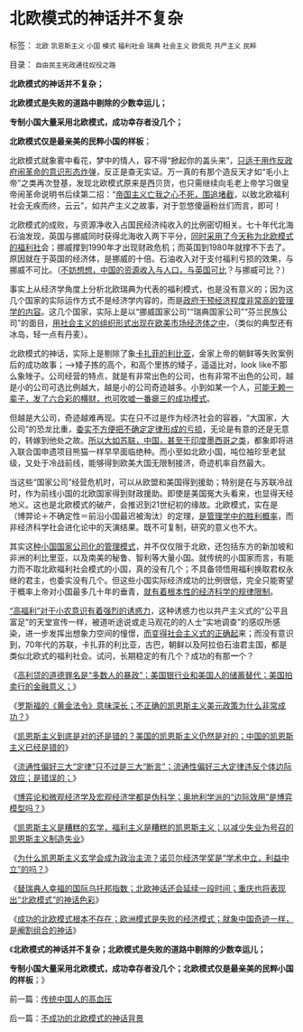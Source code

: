 # 北欧模式的神话并不复杂

标签： `北欧` `凯恩斯主义` `小国` `模式` `福利社会` `瑞典` `社会主义` `欧佩克` `共产主义` `民粹` 

目录： `自由民主宪政通往奴役之路`

**北欧模式的神话并不复杂；**

**北欧模式是失败的道路中剔除的少数幸运儿；**

**专制小国大量采用北欧模式，成功幸存者没几个；**

**北欧模式仅是最亲美的民粹小国的样板**；

北欧模式就象雾中看花，梦中的情人，容不得“掀起你的盖头来”，[只适于用作反政府闹革命的意识形态炸弹](../../../2010/12/12/不要一味指责政府.md)，反正是查无实证。万一真的有那个造反天才如“毛小上帝”之类再次登基，发现北欧模式原来是西贝货，也只需继续向毛老上帝学习做皇帝闹革命说明书后续第二招：“[帝国主义亡我之心不死，围追堵截](../../../2009/12/25/自力更生国防建设是小农意识历史经验.md)，以致北欧福利社会无疾而终，云云”，如共产主义之故事，对于忽悠傻逼粉丝们而言，即可！

北欧模式的成败，与资源净收入占国民经济纯收入的比例密切相关。七十年代北海石油发现，英国与挪威同时获得北海收入两下平分，[同时采用了今天称为北欧模式的福利社](../../../2010/12/27/美国三次挽救了中国，三次挽救欧洲.md)会；挪威撑到1990年才出现财政危机；而英国到1980年就撑不下去了。原因就在于英国的经济体，是挪威的十倍。石油收入对于支付福利亏损的效果，与挪威不可比。（[不妨想想，中国的资源收入与人口，与英国可比](../../../2009/9/11/少年中国患了三种西方老人病.md)？与挪威可比？）

事实上从经济学角度上分析北欧瑞典为代表的福利模式，也是没有意义的；因为这几个国家的实际运作方式不是经济学内容的，而是[政府干预经济程度非常高的管理学的内容](../../../2011/2/8/为什么引入数学的“经济学”都是伪科学？.md)。这几个国家，实际上是以“挪威国家公司”“瑞典国家公司”“芬兰民族公司”的面目，[用社会主义的组织形式出现在欧美市场经济体之中](../../../2009/9/14/历史蒙太奇的反垄断和社会主义公有制.md)，（类似的典型还有冰岛，轻一点有丹麦）。

北欧模式的神话，实际上是剔除了象[卡扎菲的利比亚](../../../2011/4/11/民主斗士是阿盟？卡塔尔？半岛？.md)，金家上帝的朝鲜等失败案例后的成功故事；——>矮子拣的高个，和高个里拣的矮子，遥遥比对，look
like不那么象矬子。公司经营的特点，就是有非常出色的公司，也有非常不出色的公司，越是小的公司可选比例越大，越是小的公司奇迹越多。小到如某一个人，[可能无赖一辈子，发了六合彩的横财，也可吹嘘一番瘪三的成功模式](../../../2009/5/1/赌场必杀技，市场计划经济行政干预之自欺欺人.md)。

但越是大公司，奇迹越难再现。实在只不过是作为经济社会的容器，“大国家，大公司”的恐龙比重，[委实不方便把不确定定律形成的亏损](../../../2011/5/27/蒙代尔三角和民主进程和奇迹.md)，无论是有意的还是无意的，转嫁到他处之故。[所以大如苏联，中国，甚至于印度墨西哥之类](../../../2011/4/7/民主社会商业机会多，国防负担轻.md)，都象即将进入联合国申遗项目熊猫一样早早面临绝种。而小至如北欧小国，吨位袖珍至老鼠级，又处于冷战前线，能够得到欧美大国无限制接济，奇迹机率自然最大。

当这些“国家公司”经营危机时，可以从欧盟和美国得到援助；特别是在与苏联冷战时，作为前线小国的北欧国家得到财政援助。即使是美国冤大头看来，也显得天经地义。这也是北欧模式的破产，会推迟到21世纪初的缘故。北欧模式，实在是（博羿论＋不确定性＝前沿小国最迟被淘汰）的定理，[是管理学中的胜利概率](../../../2010/1/23/垄断和大企业和社会主义都没有前途.md)，而非经济科学社会进化论中的天演结果。既不可复制，研究的意义也不大。

其实这[种小国国家公司化的管理模式](../../../2010/1/23/企业家和管理和垄断的前途.md)，并不仅仅限于北欧，还包括东方的新加坡和非洲的利比里亚，以及南美的秘鲁、智利等大量小国。就传统的小国家而言，有能力而不取北欧福利社会模式的小国，真的没有几个；不具备领悟用福利换取君权永继的君主，也委实没有几个。但这些小国实际经济成功的比例很低，完全只能寄望于概率上帝对小国最多几十年的垂青，[就有着根本性的经济科学的规律限制](../../../2011/5/27/（不确定性＝测不准）三角；哈耶克凯恩斯谁赢了、.md)。

[“高福利”对于小农意识有着强烈的诱惑力](../../../2009/9/7/均贫富高福利对小农意识的的强烈诱惑.md)，这种诱惑力也以共产主义式的“公平且富足”的天堂宣传一样，被道听途说或走马观花的的人士“实地调查”的感叹所感染，进一步发挥出想象力空间的憧憬，[而变得社会主义式的正确起](../../../2009/9/7/全国无差别保障是注定失败的左倾计划经济公有制.md)来；而没有意识到，70年代的苏联，卡扎菲的利比亚，古巴，朝鲜以及阿拉伯石油君主国，都是类似北欧式的福利社会。试问，长期稳定的有几个？成功的有那**一**个？

《[高利贷的道德罪名是“多数人的暴政”；美国银行业和美国人的储蓄替代；美国拍卖行的金融意义；](../../../2011/6/24/美国人储蓄不在银行存款.md)》

《[罗斯福的《黄金法令》意味深长；不正确的凯恩斯主义美元政策为什么非常成功？](../../../2011/6/24/罗斯福《黄金法令》意味深长和凯恩斯主义.md)》

《[凯恩斯主义到底是对的还是错的？美国的凯恩斯主义仍然是对的；中国的凯恩斯主义已经是错的](../../../2011/6/24/凯恩斯主义到底是对的还是错的？.md)》

《[流通性偏好三大“定律”只不过是三大“断言”；流通性偏好三大定律违反个体边际效应；是错误的；](../../../2011/6/25/凯恩斯流动性偏好是正确的荒谬.md)》

《[博弈论和微观经济学及宏观经济学都是伪科学；奥地利学派的“边际效用”是博弈模型吗？](../../../2011/6/25/博弈论和凯恩斯主义都是伪科学.md)》

《[凯恩斯主义是糟糕的玄学，福利主义是糟糕的凯恩斯主义；以减少失业为号召的凯恩斯主义制造失业](../../../2011/6/26/结论是个体性的，谎言只能针对细节.md)》

《[为什么凯恩斯主义玄学会成为政治主流？诺贝尔经济学奖是“学术中立，利益中立”的吗？](../../../2011/6/26/诺贝尔经济学奖是利益中立的吗？.md)》

《[替瑞典人幸福的国际乌托邦指数；北欧神话还会延续一段时间；重庆也将表现出“北欧模式”的神话色彩](../../../2011/6/26/瑞典模式的北欧神话还会延续一段时间.md)》

《[成功的北欧模式根本不存在；欧洲模式是失败的经济模式；就象中国奇迹一样，是阉割组合的神话](../../../2011/6/26/成功的北欧模式根本不存在.md)》

《**北欧模式的神话并不复杂；北欧模式是失败的道路中剔除的少数幸运儿；**

**专制小国大量采用北欧模式，成功幸存者没几个；北欧模式仅是最亲美的民粹小国的样板**；》

前一篇：[传统中国人的高血压](../../../2011/6/27/传统中国人的高血压.md)

后一篇：[不成功的北欧模式的神话背景](../../../2011/6/27/不成功的北欧模式的神话背景.md)